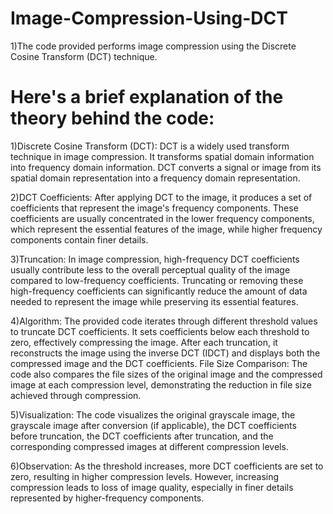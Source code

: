 # Image-Compression-Using-DCT

1)The code provided performs image compression using the Discrete Cosine Transform (DCT) technique.

# Here's a brief explanation of the theory behind the code:

1)Discrete Cosine Transform (DCT): DCT is a widely used transform technique in image compression. It transforms spatial domain information into frequency domain information. DCT converts a signal or image from its spatial domain representation into a frequency domain representation.

2)DCT Coefficients: After applying DCT to the image, it produces a set of coefficients that represent the image's frequency components. These coefficients are usually concentrated in the lower frequency components, which represent the essential features of the image, while higher frequency components contain finer details.

3)Truncation: In image compression, high-frequency DCT coefficients usually contribute less to the overall perceptual quality of the image compared to low-frequency coefficients. Truncating or removing these high-frequency coefficients can significantly reduce the amount of data needed to represent the image while preserving its essential features.

4)Algorithm: The provided code iterates through different threshold values to truncate DCT coefficients. It sets coefficients below each threshold to zero, effectively compressing the image. After each truncation, it reconstructs the image using the inverse DCT (IDCT) and displays both the compressed image and the DCT coefficients.
File Size Comparison: The code also compares the file sizes of the original image and the compressed image at each compression level, demonstrating the reduction in file size achieved through compression.

5)Visualization: The code visualizes the original grayscale image, the grayscale image after conversion (if applicable), the DCT coefficients before truncation, the DCT coefficients after truncation, and the corresponding compressed images at different compression levels.

6)Observation: As the threshold increases, more DCT coefficients are set to zero, resulting in higher compression levels. However, increasing compression leads to loss of image quality, especially in finer details represented by higher-frequency components.
